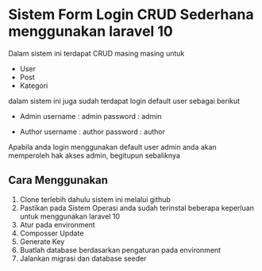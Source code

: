 # Sistem Form Login CRUD Sederhana menggunakan laravel 10

Dalam sistem ini terdapat CRUD masing masing untuk
- User
- Post
- Kategori

dalam sistem ini juga sudah terdapat login default user sebagai berikut
- Admin
  username : admin
  password : admin
  
- Author
  username : author
  password : author

Apabila anda login menggunakan default user admin anda akan memperoleh hak akses admin, begitupun sebaliknya

## Cara Menggunakan
1. Clone terlebih dahulu sistem ini melalui github
2. Pastikan pada Sistem Operasi anda sudah terinstal beberapa keperluan untuk menggunakan laravel 10
3. Atur pada environment
4. Composser Update
5. Generate Key
6. Buatlah database berdasarkan pengaturan pada environment
7. Jalankan migrasi dan database seeder
